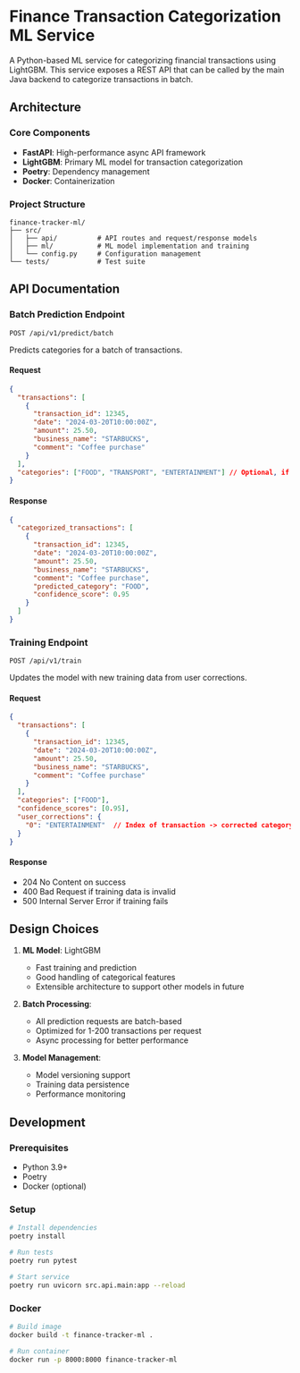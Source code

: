 # Finance Transaction Categorization ML Service

A Python-based ML service for categorizing financial transactions using LightGBM. This service exposes a REST API that can be called by the main Java backend to categorize transactions in batch.

## Architecture

### Core Components
- **FastAPI**: High-performance async API framework
- **LightGBM**: Primary ML model for transaction categorization
- **Poetry**: Dependency management
- **Docker**: Containerization

### Project Structure
```
finance-tracker-ml/
├── src/
│   ├── api/          # API routes and request/response models
│   ├── ml/           # ML model implementation and training
│   └── config.py     # Configuration management
└── tests/            # Test suite
```

## API Documentation

### Batch Prediction Endpoint

`POST /api/v1/predict/batch`

Predicts categories for a batch of transactions.

#### Request
```json
{
  "transactions": [
    {
      "transaction_id": 12345,
      "date": "2024-03-20T10:00:00Z",
      "amount": 25.50,
      "business_name": "STARBUCKS",
      "comment": "Coffee purchase"
    }
  ],
  "categories": ["FOOD", "TRANSPORT", "ENTERTAINMENT"] // Optional, if not provided will use default categories
}
```

#### Response
```json
{
  "categorized_transactions": [
    {
      "transaction_id": 12345,
      "date": "2024-03-20T10:00:00Z",
      "amount": 25.50,
      "business_name": "STARBUCKS",
      "comment": "Coffee purchase",
      "predicted_category": "FOOD",
      "confidence_score": 0.95
    }
  ]
}
```

### Training Endpoint

`POST /api/v1/train`

Updates the model with new training data from user corrections.

#### Request
```json
{
  "transactions": [
    {
      "transaction_id": 12345,
      "date": "2024-03-20T10:00:00Z",
      "amount": 25.50,
      "business_name": "STARBUCKS",
      "comment": "Coffee purchase"
    }
  ],
  "categories": ["FOOD"],
  "confidence_scores": [0.95],
  "user_corrections": {
    "0": "ENTERTAINMENT"  // Index of transaction -> corrected category
  }
}
```

#### Response
- 204 No Content on success
- 400 Bad Request if training data is invalid
- 500 Internal Server Error if training fails

## Design Choices

1. **ML Model**: LightGBM
   - Fast training and prediction
   - Good handling of categorical features
   - Extensible architecture to support other models in future

2. **Batch Processing**:
   - All prediction requests are batch-based
   - Optimized for 1-200 transactions per request
   - Async processing for better performance

3. **Model Management**:
   - Model versioning support
   - Training data persistence
   - Performance monitoring

## Development

### Prerequisites
- Python 3.9+
- Poetry
- Docker (optional)

### Setup
```bash
# Install dependencies
poetry install

# Run tests
poetry run pytest

# Start service
poetry run uvicorn src.api.main:app --reload
```

### Docker
```bash
# Build image
docker build -t finance-tracker-ml .

# Run container
docker run -p 8000:8000 finance-tracker-ml
```

